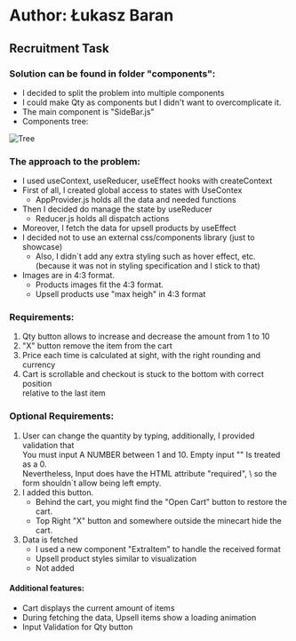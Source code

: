 # Author: Łukasz Baran

## Recruitment Task

### Solution can be found in folder "components":

- I decided to split the problem into multiple components 
- I could make Qty as components but I didn't want to overcomplicate it. 
- The main component is "SideBar.js"
- Components tree:


![Tree](https://github.com/lukasz-b96/Job-1-Task/blob/main/Tree.png)

### The approach to the problem:

- I used useContext, useReducer, useEffect hooks with createContext
- First of all, I created global access to states with UseContex
    - AppProvider.js holds all the data and needed functions 
- Then I decided do manage the state by useReducer
    - Reducer.js holds all dispatch actions  
- Moreover, I fetch the data for upsell products by useEffect
- I decided not to use an external css/components library (just to showcase)
  - Also, I didn`t add any extra styling such as hover effect, etc.\
    (because it was not in styling specification and I stick to that)
- Images are in 4:3 format. 
  - Products images fit the 4:3 format. 
  - Upsell products use "max heigh" in 4:3 format

### Requirements:
1. Qty button allows to increase and decrease the amount from 1 to 10
2. "X" button remove the item from the cart
3. Price each time is calculated at sight, with the right rounding and currency
4. Cart is scrollable and checkout is stuck to the bottom with correct position\
    relative to the last item


### Optional Requirements:
1. User can change the quantity by typing, additionally, I provided validation that\
    You must input A NUMBER between 1 and 10. Empty input "" Is treated as a 0.\
    Nevertheless, Input does have the HTML attribute "required", \ 
    so the form shouldn`t allow being left empty. 
2. I added this button. 
    - Behind the cart, you might find the "Open Cart" button to restore the cart.
    - Top Right "X" button and somewhere outside the minecart hide the cart.
3. Data is fetched 
   - I used a new component "ExtraItem" to handle the received format
   - Upsell product styles similar to visualization
   - Not added 
#### Additional features:
- Cart displays the current amount of items
- During fetching the data, Upsell items show a loading animation
- Input Validation for Qty button

